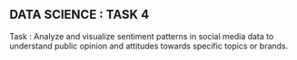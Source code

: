 ## DATA SCIENCE : TASK 4

Task : Analyze and visualize sentiment patterns in social media data to understand public opinion and attitudes towards specific topics or brands.

